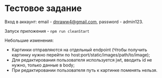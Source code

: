 # Тестовое задание

Вход в аккаунт: email - dnraww4@gmail.com, password - admin123.

Запуск приложения - `npm run cleanStart`

Небольшие изменения:

- Картинки отправляются на отдельный endpoint (Чтобы получить картинку нужно перейти по host:port/static/images/path/to/image);
- Для редактирования пользователя используется jwt, вводить id не нужно, только данные в body;
- При редактировании пользователя путь к картинке поменять нельзя.

